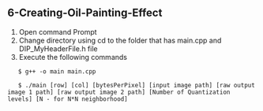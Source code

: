 ## 6-Creating-Oil-Painting-Effect

1. Open command Prompt
2. Change directory using cd to the folder that has main.cpp and DIP_MyHeaderFile.h file
3. Execute the following commands  

```
   $ g++ -o main main.cpp  
   
   $ ./main [row] [col] [bytesPerPixel] [input image path] [raw output image 1 path] [raw output image 2 path] [Number of Quantization levels] [N - for N*N neighborhood]
```